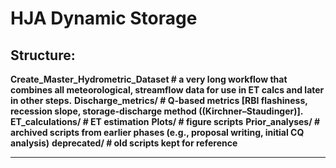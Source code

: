 # HJA Dynamic Storage


## Structure: 

**Create_Master_Hydrometric_Dataset   # a very long workflow that combines all meteorological, streamflow data for use in ET calcs and later in other steps.**
**Discharge_metrics/                  # Q-based metrics [RBI flashiness, recession slope, storage-discharge method ((Kirchner–Staudinger)].**
**ET_calculations/                    # ET estimation**
**Plots/                              # figure scripts**
**Prior_analyses/                     # archived scripts from earlier phases (e.g., proposal writing, initial CQ analysis)**
**deprecated/                         # old scripts kept for reference**

---


